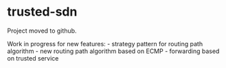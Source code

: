 # trusted-sdn
Project moved to github.

Work in progress for new features:
	- strategy pattern for routing path algorithm
	- new routing path algorithm based on ECMP
	- forwarding based on trusted service

